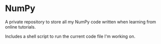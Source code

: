 # NumPy

A private repository to store all my NumPy code written when learning from online tutorials.

Includes a shell script to run the current code file I'm working on.
